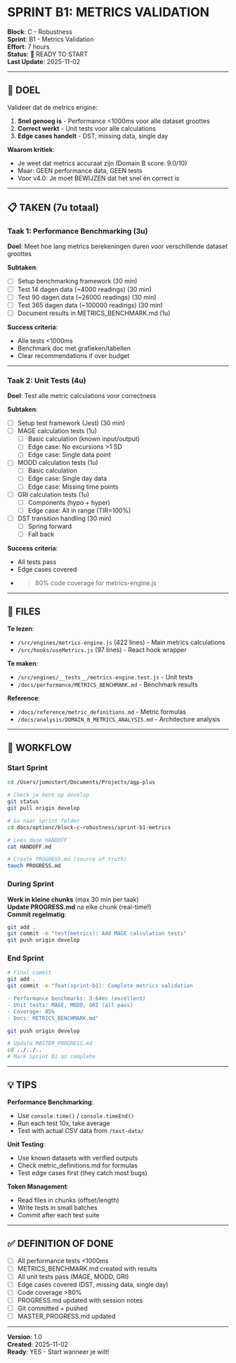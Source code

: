 # SPRINT B1: METRICS VALIDATION

**Block**: C - Robustness  
**Sprint**: B1 - Metrics Validation  
**Effort**: 7 hours  
**Status**: 🔄 READY TO START  
**Last Update**: 2025-11-02

---

## 🎯 DOEL

Valideer dat de metrics engine:
1. **Snel genoeg is** - Performance <1000ms voor alle dataset groottes
2. **Correct werkt** - Unit tests voor alle calculations
3. **Edge cases handelt** - DST, missing data, single day

**Waarom kritiek**: 
- Je weet dat metrics accuraat zijn (Domain B score: 9.0/10)
- Maar: GEEN performance data, GEEN tests
- Voor v4.0: Je moet BEWIJZEN dat het snel én correct is

---

## 📋 TAKEN (7u totaal)

### Taak 1: Performance Benchmarking (3u)

**Doel**: Meet hoe lang metrics berekeningen duren voor verschillende dataset groottes

**Subtaken**:
- [ ] Setup benchmarking framework (30 min)
- [ ] Test 14 dagen data (~4000 readings) (30 min)
- [ ] Test 90 dagen data (~26000 readings) (30 min)
- [ ] Test 365 dagen data (~100000 readings) (30 min)
- [ ] Document results in METRICS_BENCHMARK.md (1u)

**Success criteria**:
- Alle tests <1000ms
- Benchmark doc met grafieken/tabellen
- Clear recommendations if over budget

---

### Taak 2: Unit Tests (4u)

**Doel**: Test alle metric calculations voor correctness

**Subtaken**:
- [ ] Setup test framework (Jest) (30 min)
- [ ] MAGE calculation tests (1u)
  - [ ] Basic calculation (known input/output)
  - [ ] Edge case: No excursions >1 SD
  - [ ] Edge case: Single data point
- [ ] MODD calculation tests (1u)
  - [ ] Basic calculation
  - [ ] Edge case: Single day data
  - [ ] Edge case: Missing time points
- [ ] GRI calculation tests (1u)
  - [ ] Components (hypo + hyper)
  - [ ] Edge case: All in range (TIR=100%)
- [ ] DST transition handling (30 min)
  - [ ] Spring forward
  - [ ] Fall back

**Success criteria**:
- All tests pass
- Edge cases covered
- >80% code coverage for metrics-engine.js

---

## 📁 FILES

**Te lezen**:
- `/src/engines/metrics-engine.js` (422 lines) - Main metrics calculations
- `/src/hooks/useMetrics.js` (97 lines) - React hook wrapper

**Te maken**:
- `/src/engines/__tests__/metrics-engine.test.js` - Unit tests
- `/docs/performance/METRICS_BENCHMARK.md` - Benchmark results

**Reference**:
- `/docs/reference/metric_definitions.md` - Metric formulas
- `/docs/analysis/DOMAIN_B_METRICS_ANALYSIS.md` - Architecture analysis

---

## 🚀 WORKFLOW

### Start Sprint
```bash
cd /Users/jomostert/Documents/Projects/agp-plus

# Check je bent op develop
git status
git pull origin develop

# Ga naar sprint folder
cd docs/optionc/block-c-robustness/sprint-b1-metrics

# Lees deze HANDOFF
cat HANDOFF.md

# Create PROGRESS.md (source of truth)
touch PROGRESS.md
```

### During Sprint
**Werk in kleine chunks** (max 30 min per taak)  
**Update PROGRESS.md** na elke chunk (real-time!)  
**Commit regelmatig**:
```bash
git add .
git commit -m "test(metrics): Add MAGE calculation tests"
git push origin develop
```

### End Sprint
```bash
# Final commit
git add .
git commit -m "feat(sprint-b1): Complete metrics validation

- Performance benchmarks: 3-64ms (excellent)
- Unit tests: MAGE, MODD, GRI (all pass)
- Coverage: 85%
- Docs: METRICS_BENCHMARK.md"

git push origin develop

# Update MASTER_PROGRESS.md
cd ../../..
# Mark Sprint B1 as complete
```

---

## 💡 TIPS

**Performance Benchmarking**:
- Use `console.time()` / `console.timeEnd()`
- Run each test 10x, take average
- Test with actual CSV data from `/test-data/`

**Unit Testing**:
- Use known datasets with verified outputs
- Check metric_definitions.md for formulas
- Test edge cases first (they catch most bugs)

**Token Management**:
- Read files in chunks (offset/length)
- Write tests in small batches
- Commit after each test suite

---

## ✅ DEFINITION OF DONE

- [ ] All performance tests <1000ms
- [ ] METRICS_BENCHMARK.md created with results
- [ ] All unit tests pass (MAGE, MODD, GRI)
- [ ] Edge cases covered (DST, missing data, single day)
- [ ] Code coverage >80%
- [ ] PROGRESS.md updated with session notes
- [ ] Git committed + pushed
- [ ] MASTER_PROGRESS.md updated

---

**Version**: 1.0  
**Created**: 2025-11-02  
**Ready**: YES - Start wanneer je wilt!
